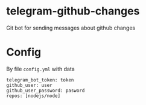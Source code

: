 # telegram-github-changes
Git bot for sending messages about github changes

# Config
By file `config.yml` with data
```
telegram_bot_token: token
github_user: user
github_user_password: pasword
repos: [nodejs/node]
```
